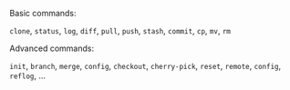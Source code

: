 Basic commands:

`clone`, `status`, `log`, `diff`, `pull`, `push`, `stash`, `commit`, `cp`, `mv`, `rm`

Advanced commands:

`init`, `branch`, `merge`, `config`, `checkout`, `cherry-pick`, `reset`, `remote`, `config`, `reflog`, ...

